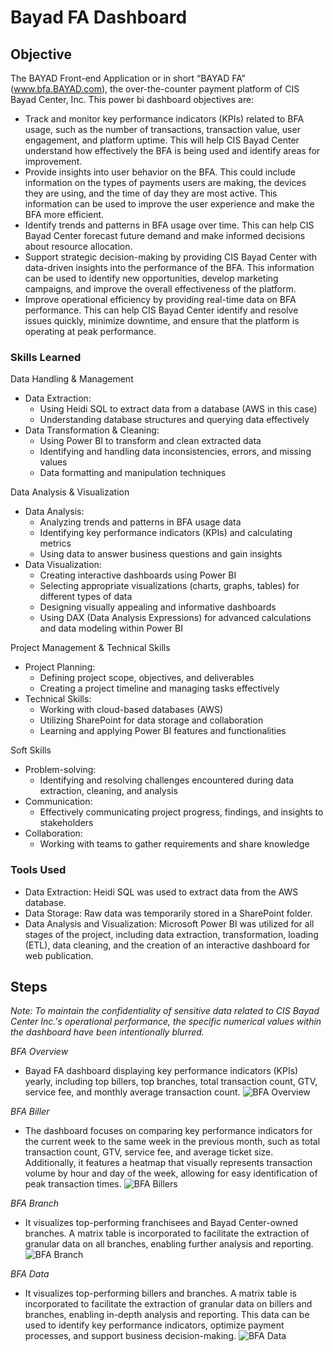# Bayad FA Dashboard

## Objective
The BAYAD Front-end Application or in short “BAYAD FA” (www.bfa.BAYAD.com), the over-the-counter payment platform of CIS Bayad Center, Inc. This power bi dashboard objectives are: 

* Track and monitor key performance indicators (KPIs) related to BFA usage, such as the number of transactions, transaction value, user engagement, and platform uptime. This will help CIS Bayad Center understand how effectively the BFA is being used and identify areas for improvement.
* Provide insights into user behavior on the BFA. This could include information on the types of payments users are making, the devices they are using, and the time of day they are most active. This information can be used to improve the user experience and make the BFA more efficient.
* Identify trends and patterns in BFA usage over time. This can help CIS Bayad Center forecast future demand and make informed decisions about resource allocation.
* Support strategic decision-making by providing CIS Bayad Center with data-driven insights into the performance of the BFA. This information can be used to identify new opportunities, develop marketing campaigns, and improve the overall effectiveness of the platform.
* Improve operational efficiency by providing real-time data on BFA performance. This can help CIS Bayad Center identify and resolve issues quickly, minimize downtime, and ensure that the platform is operating at peak performance.

### Skills Learned

Data Handling & Management
* Data Extraction:
  * Using Heidi SQL to extract data from a database (AWS in this case)
  * Understanding database structures and querying data effectively
* Data Transformation & Cleaning:
  * Using Power BI to transform and clean extracted data
  * Identifying and handling data inconsistencies, errors, and missing values
  * Data formatting and manipulation techniques
  
Data Analysis & Visualization  
* Data Analysis:
  * Analyzing trends and patterns in BFA usage data
  * Identifying key performance indicators (KPIs) and calculating metrics
  * Using data to answer business questions and gain insights
* Data Visualization:
  * Creating interactive dashboards using Power BI
  * Selecting appropriate visualizations (charts, graphs, tables) for different types of data
  * Designing visually appealing and informative dashboards
  * Using DAX (Data Analysis Expressions) for advanced calculations and data modeling within Power BI

Project Management & Technical Skills

* Project Planning:
  * Defining project scope, objectives, and deliverables
  * Creating a project timeline and managing tasks effectively
* Technical Skills:
  * Working with cloud-based databases (AWS)
  * Utilizing SharePoint for data storage and collaboration
  * Learning and applying Power BI features and functionalities

Soft Skills

* Problem-solving:
  * Identifying and resolving challenges encountered during data extraction, cleaning, and analysis
* Communication:
  * Effectively communicating project progress, findings, and insights to stakeholders
* Collaboration:
  * Working with teams to gather requirements and share knowledge

### Tools Used

* Data Extraction: Heidi SQL was used to extract data from the AWS database.
* Data Storage: Raw data was temporarily stored in a SharePoint folder.
* Data Analysis and Visualization: Microsoft Power BI was utilized for all stages of the project, including data extraction, transformation, loading (ETL), data cleaning, and the creation of an interactive dashboard for web publication.

## Steps
*Note: To maintain the confidentiality of sensitive data related to CIS Bayad Center Inc.'s operational performance, the specific numerical values within the dashboard have been intentionally blurred.*

*BFA Overview*
* Bayad FA dashboard displaying key performance indicators (KPIs) yearly, including top billers, top branches, total transaction count, GTV, service fee, and monthly average transaction count.
![BFA Overview](https://github.com/user-attachments/assets/6021edc7-6a26-4d51-9212-3800056bfa15)

*BFA Biller*
* The dashboard focuses on comparing key performance indicators for the current week to the same week in the previous month, such as total transaction count, GTV, service fee, and average ticket size. Additionally, it features a heatmap that visually represents transaction volume by hour and day of the week, allowing for easy identification of peak transaction times.
![BFA Billers](https://github.com/user-attachments/assets/854581d5-2821-4afc-9be5-08fc75245c95)

*BFA Branch*
* It visualizes top-performing franchisees and Bayad Center-owned branches. A matrix table is incorporated to facilitate the extraction of granular data on all branches, enabling further analysis and reporting.
![BFA Branch](https://github.com/user-attachments/assets/e590690a-c93d-49b4-8429-edaa12897fbf)

*BFA Data*
* It visualizes top-performing billers and branches. A matrix table is incorporated to facilitate the extraction of granular data on billers and branches, enabling in-depth analysis and reporting. This data can be used to identify key performance indicators, optimize payment processes, and support business decision-making.
![BFA Data](https://github.com/user-attachments/assets/0a69732f-97e6-461d-80a1-1fa51bc03c70)




